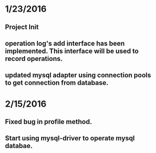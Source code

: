 # 1/23/2016
## Project Init  
## operation log's add interface has been implemented. This interface will be used to record operations.
## updated mysql adapter using connection pools to get connection from database.

# 2/15/2016
## Fixed bug in profile method.  
## Start using mysql-driver to operate mysql databae.
